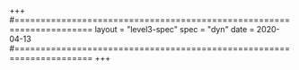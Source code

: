 +++
#=====================================================================
layout = "level3-spec"
spec   = "dyn"
date   = 2020-04-13
#=====================================================================
+++

